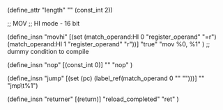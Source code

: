 (define_attr "length" "" (const_int 2))

;; MOV 
;; HI mode - 16 bit

(define_insn "movhi"
    [(set (match_operand:HI 0 "register_operand" "=r")
            (match_operand:HI 1 "register_operand" "r"))]
    "true"
    "mov %0, %1"
    )
;; dummy condition to compile

(define_insn "nop"
    [(const_int 0)]
    ""
    "nop"
)


(define_insn "jump"
	[(set (pc)
	(label_ref(match_operand 0 "" "")))]
	""
	"jmp\\t%1")

(define_insn "returner"
    [(return)]
    "reload_completed"
    "ret"
)